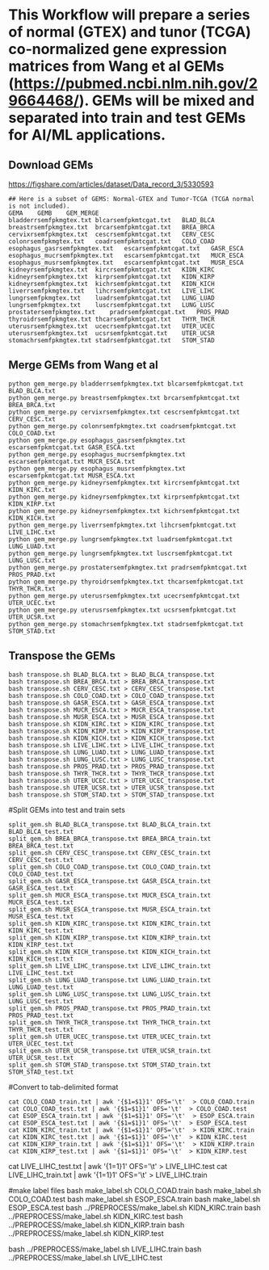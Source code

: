 # This Workflow will prepare a series of normal (GTEX) and tunor (TCGA) co-normalized gene expression matrices from Wang et al GEMs (https://pubmed.ncbi.nlm.nih.gov/29664468/).  GEMs will be mixed and separated into train and test GEMs for AI/ML applications.

## Download GEMs
https://figshare.com/articles/dataset/Data_record_3/5330593

```
## Here is a subset of GEMS: Normal-GTEX and Tumor-TCGA (TCGA normal is not included).
GEMA	GEMB	GEM_MERGE
bladderrsemfpkmgtex.txt	blcarsemfpkmtcgat.txt	BLAD_BLCA
breastrsemfpkmgtex.txt	brcarsemfpkmtcgat.txt	BREA_BRCA
cervixrsemfpkmgtex.txt	cescrsemfpkmtcgat.txt	CERV_CESC
colonrsemfpkmgtex.txt	coadrsemfpkmtcgat.txt	COLO_COAD
esophagus_gasrsemfpkmgtex.txt	escarsemfpkmtcgat.txt	GASR_ESCA
esophagus_mucrsemfpkmgtex.txt	escarsemfpkmtcgat.txt	MUCR_ESCA
esophagus_musrsemfpkmgtex.txt	escarsemfpkmtcgat.txt	MUSR_ESCA
kidneyrsemfpkmgtex.txt	kircrsemfpkmtcgat.txt	KIDN_KIRC
kidneyrsemfpkmgtex.txt	kirprsemfpkmtcgat.txt	KIDN_KIRP
kidneyrsemfpkmgtex.txt	kichrsemfpkmtcgat.txt	KIDN_KICH
liverrsemfpkmgtex.txt	lihcrsemfpkmtcgat.txt	LIVE_LIHC
lungrsemfpkmgtex.txt	luadrsemfpkmtcgat.txt	LUNG_LUAD
lungrsemfpkmgtex.txt	luscrsemfpkmtcgat.txt	LUNG_LUSC
prostatersemfpkmgtex.txt	pradrsemfpkmtcgat.txt	PROS_PRAD
thyroidrsemfpkmgtex.txt	thcarsemfpkmtcgat.txt	THYR_THCR
uterusrsemfpkmgtex.txt	ucecrsemfpkmtcgat.txt	UTER_UCEC
uterusrsemfpkmgtex.txt	ucsrsemfpkmtcgat.txt	UTER_UCSR
stomachrsemfpkmgtex.txt	stadrsemfpkmtcgat.txt	STOM_STAD
```

## Merge GEMs from Wang et al
```
python gem_merge.py bladderrsemfpkmgtex.txt blcarsemfpkmtcgat.txt BLAD_BLCA.txt
python gem_merge.py breastrsemfpkmgtex.txt brcarsemfpkmtcgat.txt BREA_BRCA.txt
python gem_merge.py cervixrsemfpkmgtex.txt cescrsemfpkmtcgat.txt CERV_CESC.txt
python gem_merge.py colonrsemfpkmgtex.txt coadrsemfpkmtcgat.txt COLO_COAD.txt
python gem_merge.py esophagus_gasrsemfpkmgtex.txt escarsemfpkmtcgat.txt GASR_ESCA.txt
python gem_merge.py esophagus_mucrsemfpkmgtex.txt escarsemfpkmtcgat.txt MUCR_ESCA.txt
python gem_merge.py esophagus_musrsemfpkmgtex.txt escarsemfpkmtcgat.txt MUSR_ESCA.txt
python gem_merge.py kidneyrsemfpkmgtex.txt kircrsemfpkmtcgat.txt KIDN_KIRC.txt
python gem_merge.py kidneyrsemfpkmgtex.txt kirprsemfpkmtcgat.txt KIDN_KIRP.txt
python gem_merge.py kidneyrsemfpkmgtex.txt kichrsemfpkmtcgat.txt KIDN_KICH.txt
python gem_merge.py liverrsemfpkmgtex.txt lihcrsemfpkmtcgat.txt LIVE_LIHC.txt
python gem_merge.py lungrsemfpkmgtex.txt luadrsemfpkmtcgat.txt LUNG_LUAD.txt
python gem_merge.py lungrsemfpkmgtex.txt luscrsemfpkmtcgat.txt LUNG_LUSC.txt
python gem_merge.py prostatersemfpkmgtex.txt pradrsemfpkmtcgat.txt PROS_PRAD.txt
python gem_merge.py thyroidrsemfpkmgtex.txt thcarsemfpkmtcgat.txt THYR_THCR.txt
python gem_merge.py uterusrsemfpkmgtex.txt ucecrsemfpkmtcgat.txt UTER_UCEC.txt
python gem_merge.py uterusrsemfpkmgtex.txt ucsrsemfpkmtcgat.txt UTER_UCSR.txt
python gem_merge.py stomachrsemfpkmgtex.txt stadrsemfpkmtcgat.txt STOM_STAD.txt
```

## Transpose the GEMs
```
bash transpose.sh BLAD_BLCA.txt > BLAD_BLCA_transpose.txt
bash transpose.sh BREA_BRCA.txt > BREA_BRCA_transpose.txt
bash transpose.sh CERV_CESC.txt > CERV_CESC_transpose.txt
bash transpose.sh COLO_COAD.txt > COLO_COAD_transpose.txt
bash transpose.sh GASR_ESCA.txt > GASR_ESCA_transpose.txt
bash transpose.sh MUCR_ESCA.txt > MUCR_ESCA_transpose.txt
bash transpose.sh MUSR_ESCA.txt > MUSR_ESCA_transpose.txt
bash transpose.sh KIDN_KIRC.txt > KIDN_KIRC_transpose.txt
bash transpose.sh KIDN_KIRP.txt > KIDN_KIRP_transpose.txt
bash transpose.sh KIDN_KICH.txt > KIDN_KICH_transpose.txt
bash transpose.sh LIVE_LIHC.txt > LIVE_LIHC_transpose.txt
bash transpose.sh LUNG_LUAD.txt > LUNG_LUAD_transpose.txt
bash transpose.sh LUNG_LUSC.txt > LUNG_LUSC_transpose.txt
bash transpose.sh PROS_PRAD.txt > PROS_PRAD_transpose.txt
bash transpose.sh THYR_THCR.txt > THYR_THCR_transpose.txt
bash transpose.sh UTER_UCEC.txt > UTER_UCEC_transpose.txt
bash transpose.sh UTER_UCSR.txt > UTER_UCSR_transpose.txt
bash transpose.sh STOM_STAD.txt > STOM_STAD_transpose.txt
```

#Split GEMs into test and train sets
```
split_gem.sh BLAD_BLCA_transpose.txt BLAD_BLCA_train.txt BLAD_BLCA_test.txt
split_gem.sh BREA_BRCA_transpose.txt BREA_BRCA_train.txt BREA_BRCA_test.txt
split_gem.sh CERV_CESC_transpose.txt CERV_CESC_train.txt CERV_CESC_test.txt
split_gem.sh COLO_COAD_transpose.txt COLO_COAD_train.txt COLO_COAD_test.txt
split_gem.sh GASR_ESCA_transpose.txt GASR_ESCA_train.txt GASR_ESCA_test.txt
split_gem.sh MUCR_ESCA_transpose.txt MUCR_ESCA_train.txt MUCR_ESCA_test.txt
split_gem.sh MUSR_ESCA_transpose.txt MUSR_ESCA_train.txt MUSR_ESCA_test.txt
split_gem.sh KIDN_KIRC_transpose.txt KIDN_KIRC_train.txt KIDN_KIRC_test.txt
split_gem.sh KIDN_KIRP_transpose.txt KIDN_KIRP_train.txt KIDN_KIRP_test.txt
split_gem.sh KIDN_KICH_transpose.txt KIDN_KICH_train.txt KIDN_KICH_test.txt
split_gem.sh LIVE_LIHC_transpose.txt LIVE_LIHC_train.txt LIVE_LIHC_test.txt
split_gem.sh LUNG_LUAD_transpose.txt LUNG_LUAD_train.txt LUNG_LUAD_test.txt
split_gem.sh LUNG_LUSC_transpose.txt LUNG_LUSC_train.txt LUNG_LUSC_test.txt
split_gem.sh PROS_PRAD_transpose.txt PROS_PRAD_train.txt PROS_PRAD_test.txt
split_gem.sh THYR_THCR_transpose.txt THYR_THCR_train.txt THYR_THCR_test.txt
split_gem.sh UTER_UCEC_transpose.txt UTER_UCEC_train.txt UTER_UCEC_test.txt
split_gem.sh UTER_UCSR_transpose.txt UTER_UCSR_train.txt UTER_UCSR_test.txt
split_gem.sh STOM_STAD_transpose.txt STOM_STAD_train.txt STOM_STAD_test.txt
```

#Convert to tab-delimited format
```
cat COLO_COAD_train.txt | awk '{$1=$1}1' OFS='\t'  > COLO_COAD.train
cat COLO_COAD_test.txt | awk '{$1=$1}1' OFS='\t'  > COLO_COAD.test
cat ESOP_ESCA_train.txt | awk '{$1=$1}1' OFS='\t'  > ESOP_ESCA.train
cat ESOP_ESCA_test.txt | awk '{$1=$1}1' OFS='\t'  > ESOP_ESCA.test
cat KIDN_KIRC_train.txt | awk '{$1=$1}1' OFS='\t'  > KIDN_KIRC.train
cat KIDN_KIRC_test.txt | awk '{$1=$1}1' OFS='\t'  > KIDN_KIRC.test
cat KIDN_KIRP_train.txt | awk '{$1=$1}1' OFS='\t'  > KIDN_KIRP.train
cat KIDN_KIRP_test.txt | awk '{$1=$1}1' OFS='\t'  > KIDN_KIRP.test
```

cat LIVE_LIHC_test.txt | awk '{$1=$1}1' OFS='\t'  > LIVE_LIHC.test
cat LIVE_LIHC_train.txt | awk '{$1=$1}1' OFS='\t'  > LIVE_LIHC.train


#make label files
bash make_label.sh COLO_COAD.train 
bash make_label.sh COLO_COAD.test
bash make_label.sh ESOP_ESCA.train 
bash make_label.sh ESOP_ESCA.test
bash ../PREPROCESS/make_label.sh KIDN_KIRC.train 
bash ../PREPROCESS/make_label.sh KIDN_KIRC.test
bash ../PREPROCESS/make_label.sh KIDN_KIRP.train
bash ../PREPROCESS/make_label.sh KIDN_KIRP.test


bash ../PREPROCESS/make_label.sh LIVE_LIHC.train
bash ../PREPROCESS/make_label.sh  LIVE_LIHC.test
